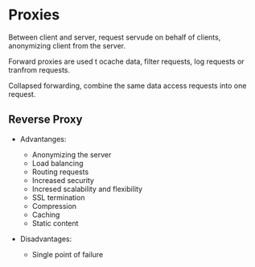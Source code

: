# Proxies

Between client and server, request servude on behalf of clients, anonymizing client from the server.

Forward proxies are used t ocache data, filter requests, log requests or tranfrom requests.

Collapsed forwarding, combine the same data access requests into one request.

## Reverse Proxy

-   Advantanges:
    -   Anonymizing the server
    -   Load balancing
    -   Routing requests
    -   Increased security
    -   Incresed scalability and flexibility
    -   SSL termination
    -   Compression
    -   Caching
    -   Static content

-   Disadvantages:
    -   Single point of failure